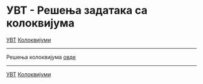 # УВТ - Решења задатака са колоквијума

[УВТ](../../README.md) [Колоквијуми](../README.md)

---

Решења колоквијума [овде](resenja.zip)

---

[УВТ](../../README.md) [Колоквијуми](../README.md)
